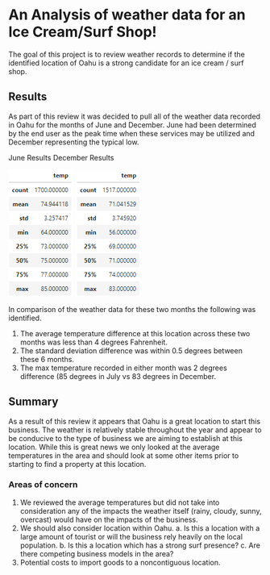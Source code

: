# An Analysis of weather data for an Ice Cream/Surf Shop!
The goal of this project is to review weather records to determine if the identified location of Oahu is a strong candidate for an ice cream / surf shop.

## Results
As part of this review it was decided to pull all of the weather data recorded in Oahu for the months of June and December.  June had been determined by the end user as the peak time when these services may be utilized and December representing the typical low.  

June Results                                                                 December Results

![Image 1](/June.png)                                                        ![Image 2](/Dec.png)


In comparison of the weather data for these two months the following was identified.
1.	The average temperature difference at this location across these two months was less than 4 degrees Fahrenheit.
2.	The standard deviation difference was within 0.5 degrees between these 6 months.
3.	The max temperature recorded in either month was 2 degrees difference (85 degrees in July vs 83 degrees in December.
## Summary
As a result of this review it appears that Oahu is a great location to start this business. The weather is relatively stable throughout the year and appear to be conducive to the type of business we are aiming to establish at this location.  While this is great news we only looked at the average temperatures in the area and should look at some other items prior to starting to find a property at this location.
### Areas of concern
1.	We reviewed the average temperatures but did not take into consideration any of the impacts the weather itself (rainy, cloudy, sunny, overcast) would have on the impacts of the business.
2.	We should also consider location within Oahu.
a.	Is this a location with a large amount of tourist or will the business rely heavily on the local population.
b.	Is this a location which has a strong surf presence?
c.	Are there competing business models in the area?
3.	Potential costs to import goods to a noncontiguous location.
